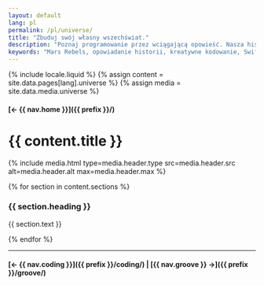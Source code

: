 ```yaml
---
layout: default
lang: pl
permalink: /pl/universe/
title: "Zbuduj swój własny wszechświat."
description: "Poznaj programowanie przez wciągającą opowieść. Nasza historia sci-fi Mars Rebels sprawia, że nauka staje się zabawna i interaktywna."
keywords: "Mars Rebels, opowiadanie historii, kreatywne kodowanie, Swift"
---
```



{% include locale.liquid %}
{% assign content = site.data.pages[lang].universe %}
{% assign media = site.data.media.universe %}

#### [← {{ nav.home }}]({{ prefix }}/)

# {{ content.title }}

{% include media.html
  type=media.header.type
  src=media.header.src
  alt=media.header.alt
  max=media.header.max
%}

{% for section in content.sections %}
### {{ section.heading }}
{{ section.text }}

{% endfor %}

---

#### [← {{ nav.coding }}]({{ prefix }}/coding/) | [{{ nav.groove }} →]({{ prefix }}/groove/)